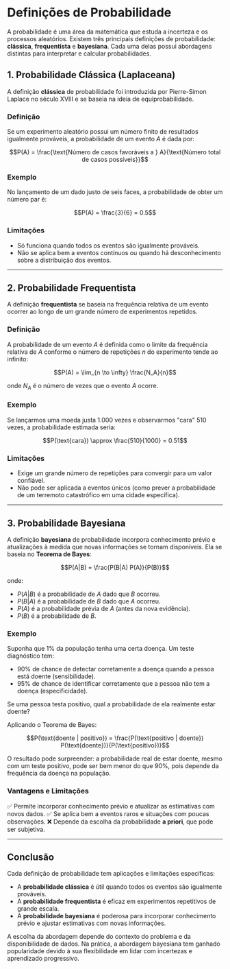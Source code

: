 # Definições de Probabilidade

A probabilidade é uma área da matemática que estuda a incerteza e os processos aleatórios. Existem três principais definições de probabilidade: **clássica**, **frequentista** e **bayesiana**. Cada uma delas possui abordagens distintas para interpretar e calcular probabilidades.

## 1. Probabilidade Clássica (Laplaceana)

A definição **clássica** de probabilidade foi introduzida por Pierre-Simon Laplace no século XVIII e se baseia na ideia de equiprobabilidade.

### Definição

Se um experimento aleatório possui um número finito de resultados igualmente prováveis, a probabilidade de um evento $A$ é dada por:

```math
P(A) = \frac{\text{Número de casos favoráveis a } A}{\text{Número total de casos possíveis}}
```

### Exemplo

No lançamento de um dado justo de seis faces, a probabilidade de obter um número par é:

```math
P(A) = \frac{3}{6} = 0.5
```

### Limitações

- Só funciona quando todos os eventos são igualmente prováveis.
- Não se aplica bem a eventos contínuos ou quando há desconhecimento sobre a distribuição dos eventos.

---

## 2. Probabilidade Frequentista

A definição **frequentista** se baseia na frequência relativa de um evento ocorrer ao longo de um grande número de experimentos repetidos.

### Definição

A probabilidade de um evento $A$ é definida como o limite da frequência relativa de $A$ conforme o número de repetições $n$ do experimento tende ao infinito:

```math
P(A) = \lim_{n \to \infty} \frac{N_A}{n}
```

onde $N_A$ é o número de vezes que o evento $A$ ocorre.

### Exemplo

Se lançarmos uma moeda justa 1.000 vezes e observarmos "cara" 510 vezes, a probabilidade estimada seria:

```math
P(\text{cara}) \approx \frac{510}{1000} = 0.51
```

### Limitações

- Exige um grande número de repetições para convergir para um valor confiável.
- Não pode ser aplicada a eventos únicos (como prever a probabilidade de um terremoto catastrófico em uma cidade específica).

---

## 3. Probabilidade Bayesiana

A definição **bayesiana** de probabilidade incorpora conhecimento prévio e atualizações à medida que novas informações se tornam disponíveis. Ela se baseia no **Teorema de Bayes**:

```math
P(A|B) = \frac{P(B|A) P(A)}{P(B)}
```

onde:

- $P(A|B)$ é a probabilidade de $A$ dado que $B$ ocorreu.
- $P(B|A)$ é a probabilidade de $B$ dado que $A$ ocorreu.
- $P(A)$ é a probabilidade prévia de $A$ (antes da nova evidência).
- $P(B)$ é a probabilidade de $B$.

### Exemplo

Suponha que 1% da população tenha uma certa doença. Um teste diagnóstico tem:

- 90% de chance de detectar corretamente a doença quando a pessoa está doente (sensibilidade).
- 95% de chance de identificar corretamente que a pessoa não tem a doença (especificidade).

Se uma pessoa testa positivo, qual a probabilidade de ela realmente estar doente?

Aplicando o Teorema de Bayes:

```math
P(\text{doente | positivo}) = \frac{P(\text{positivo | doente}) P(\text{doente})}{P(\text{positivo})}
```

O resultado pode surpreender: a probabilidade real de estar doente, mesmo com um teste positivo, pode ser bem menor do que 90%, pois depende da frequência da doença na população.

### Vantagens e Limitações

✅ Permite incorporar conhecimento prévio e atualizar as estimativas com novos dados.
✅ Se aplica bem a eventos raros e situações com poucas observações.
❌ Depende da escolha da probabilidade **a priori**, que pode ser subjetiva.

---

## Conclusão

Cada definição de probabilidade tem aplicações e limitações específicas:

- A **probabilidade clássica** é útil quando todos os eventos são igualmente prováveis.
- A **probabilidade frequentista** é eficaz em experimentos repetitivos de grande escala.
- A **probabilidade bayesiana** é poderosa para incorporar conhecimento prévio e ajustar estimativas com novas informações.

A escolha da abordagem depende do contexto do problema e da disponibilidade de dados. Na prática, a abordagem bayesiana tem ganhado popularidade devido à sua flexibilidade em lidar com incertezas e aprendizado progressivo.

